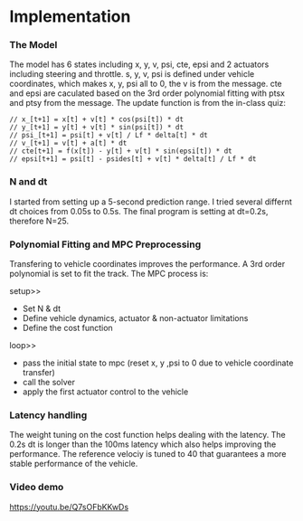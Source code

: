 # Implementation

### The Model
The model has 6 states including x, y, v, psi, cte, epsi and 2 actuators including steering and throttle.
s, y, v, psi is defined under vehicle coordinates, which makes x, y, psi all to 0, the v is from the message.
cte and epsi are caculated based on the 3rd order polynomial fitting with ptsx and ptsy from the message.
The update function is from the in-class quiz:
```
// x_[t+1] = x[t] + v[t] * cos(psi[t]) * dt
// y_[t+1] = y[t] + v[t] * sin(psi[t]) * dt
// psi_[t+1] = psi[t] + v[t] / Lf * delta[t] * dt
// v_[t+1] = v[t] + a[t] * dt
// cte[t+1] = f(x[t]) - y[t] + v[t] * sin(epsi[t]) * dt
// epsi[t+1] = psi[t] - psides[t] + v[t] * delta[t] / Lf * dt
```

### N and dt
I started from setting up a 5-second prediction range. I tried several differnt dt choices from 0.05s to 0.5s. The final program is setting at dt=0.2s, therefore N=25.

### Polynomial Fitting and MPC Preprocessing
Transfering to vehicle coordinates improves the performance. A 3rd order polynomial is set to fit the track. The MPC process is:

setup>>

* Set N & dt
* Define vehicle dynamics, actuator & non-actuator limitations
* Define the cost function

loop>>

* pass the initial state to mpc (reset x, y ,psi to 0 due to vehicle coordinate transfer)
* call the solver
* apply the first actuator control to the vehicle

### Latency handling
The weight tuning on the cost function helps dealing with the latency. The 0.2s dt is longer than the 100ms latency which also helps improving the performance. The reference velociy is tuned to 40 that guarantees a more stable performance of the vehicle.

### Video demo
https://youtu.be/Q7sOFbKKwDs
